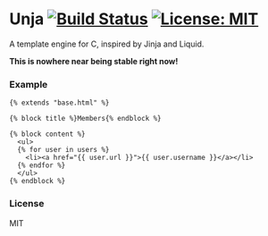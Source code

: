 Unja  [![Build Status](https://img.shields.io/travis/dannyvankooten/unja/master)](https://travis-ci.org/dannyvankooten/unja)
 [![License: MIT](https://img.shields.io/github/license/dannyvankooten/unja)](https://github.com/dannyvankooten/unja/blob/master/LICENSE)
==========

A template engine for C, inspired by Jinja and Liquid. 

**This is nowhere near being stable right now!**

### Example

```html+jinja
{% extends "base.html" %}

{% block title %}Members{% endblock %}

{% block content %}
  <ul>
  {% for user in users %}
    <li><a href="{{ user.url }}">{{ user.username }}</a></li>
  {% endfor %}
  </ul>
{% endblock %}
```

### License

MIT